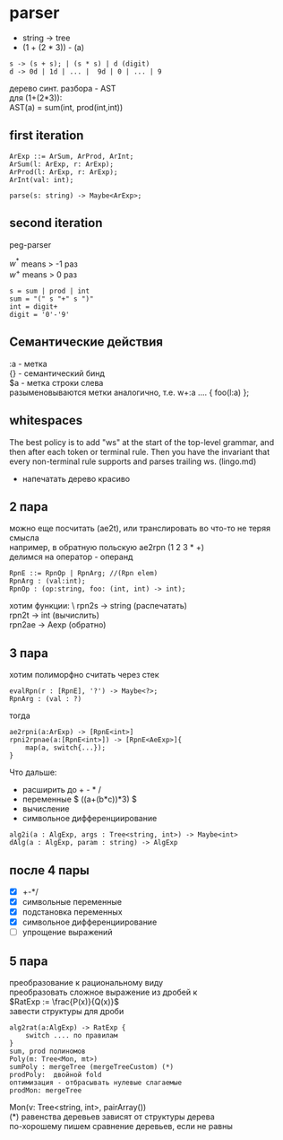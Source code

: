 # parser
* string -> tree
* (1 + (2 * 3)) - (a) 

```
s -> (s + s); | (s * s) | d (digit)
d -> 0d | 1d | ... |  9d | 0 | ... | 9
```

дерево синт. разбора - AST \
для (1+(2*3)): \
AST(a) = sum(int, prod(int,int))

## first iteration 

    ArExp ::= ArSum, ArProd, ArInt;
    ArSum(l: ArExp, r: ArExp);
    ArProd(l: ArExp, r: ArExp);
    ArInt(val: int);

    parse(s: string) -> Maybe<ArExp>;

## second iteration
peg-parser

$w^*$ means > -1 раз \
$w^+$ means >  0 раз 

    s = sum | prod | int
    sum = "(" s "+" s ")"
    int = digit+
    digit = '0'-'9'

## Семантические действия

:a - метка \
{} - семантический бинд \
$a - метка строки слева \
разыменовываются метки аналогично, т.е. w+:a .... { foo(l:a) };

## whitespaces

The best policy is to add "ws" at the start of the top-level grammar, and then after each token or terminal rule. Then you have the invariant that every non-terminal rule supports and parses trailing ws. (lingo.md)

* напечатать дерево красиво

## 2 пара

можно еще посчитать (ae2t), или транслировать во что-то не теряя смысла \
например, в обратную польскую ae2rpn (1 2 3 * +)                        \
делимся на оператор - операнд                                           

```
RpnE ::= RpnOp | RpnArg; //(Rpn elem) 
RpnArg : (val:int);
RpnOp : (op:string, foo: (int, int) -> int);
```

хотим функции: \ 
rpn2s  -> string (распечатать)  \
rpn2t  -> int    (вычислить)    \
rpn2ae -> Aexp   (обратно)      

## 3 пара
хотим полиморфно считать через стек 
```
evalRpn(r : [RpnE], '?') -> Maybe<?>;
RpnArg : (val : ?)
```
тогда 
```
ae2rpni(a:ArExp) -> [RpnE<int>]
rpni2rpnae(a:[RpnE<int>]) -> [RpnE<AeExp>]{
    map(a, switch{...});
}
```
Что дальше:                         
* расширить до + - * /              
* переменные $ ((a+(b*c))*3) $      
* вычисление
* символьное дифференциирование
```
alg2i(a : AlgExp, args : Tree<string, int>) -> Maybe<int>
dAlg(a : AlgExp, param : string) -> AlgExp
```

## после 4 пары

- [x] +-*/
- [x] символьные переменные
- [x] подстановка переменных
- [x] символьное дифференциирование
- [ ] упрощение выражений

## 5 пара
преобразование к рациональному виду \
преобразовать сложное выражение из дробей к \
$RatExp := \frac{P(x)}{Q(x)}$ \
завести структуры для дроби

```
alg2rat(a:AlgExp) -> RatExp {
    switch .... по правилам
}
sum, prod полиномов 
Poly(m: Tree<Mon, mt>)
sumPoly : mergeTree (mergeTreeCustom) (*)
prodPoly:  двойной fold
оптимизация - отбрасывать нулевые слагаемые
prodMon: mergeTree
```

Mon(v: Tree<string, int>, pairArray())                 \
(*) равенства деревьев зависят от структуры дерева     \
по-хорошему пишем сравнение деревьев, если не равны                 